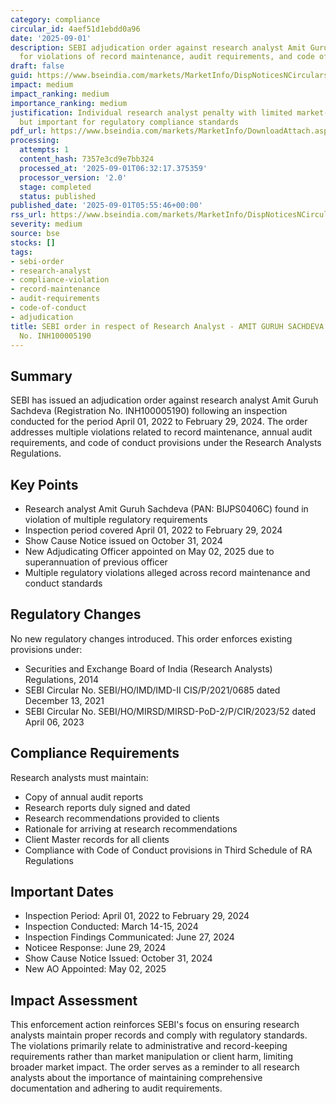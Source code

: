 ```yaml
---
category: compliance
circular_id: 4aef51d1ebdd0a96
date: '2025-09-01'
description: SEBI adjudication order against research analyst Amit Guruh Sachdeva
  for violations of record maintenance, audit requirements, and code of conduct provisions.
draft: false
guid: https://www.bseindia.com/markets/MarketInfo/DispNoticesNCirculars.aspx?Noticeid={3A5820C7-0CAE-4E83-BD22-2B33ED1FAC00}&noticeno=20250901-1&dt=09/01/2025&icount=1&totcount=3&flag=0
impact: medium
impact_ranking: medium
importance_ranking: medium
justification: Individual research analyst penalty with limited market-wide impact
  but important for regulatory compliance standards
pdf_url: https://www.bseindia.com/markets/MarketInfo/DownloadAttach.aspx?id=20250901-1&attachedId=c1248eac-8ac7-4788-aeda-190de94b51b0
processing:
  attempts: 1
  content_hash: 7357e3cd9e7bb324
  processed_at: '2025-09-01T06:32:17.375359'
  processor_version: '2.0'
  stage: completed
  status: published
published_date: '2025-09-01T05:55:46+00:00'
rss_url: https://www.bseindia.com/markets/MarketInfo/DispNoticesNCirculars.aspx?Noticeid={3A5820C7-0CAE-4E83-BD22-2B33ED1FAC00}&noticeno=20250901-1&dt=09/01/2025&icount=1&totcount=3&flag=0
severity: medium
source: bse
stocks: []
tags:
- sebi-order
- research-analyst
- compliance-violation
- record-maintenance
- audit-requirements
- code-of-conduct
- adjudication
title: SEBI order in respect of Research Analyst - AMIT GURUH SACHDEVA - Registration
  No. INH100005190
---
```


## Summary

SEBI has issued an adjudication order against research analyst Amit Guruh Sachdeva (Registration No. INH100005190) following an inspection conducted for the period April 01, 2022 to February 29, 2024. The order addresses multiple violations related to record maintenance, annual audit requirements, and code of conduct provisions under the Research Analysts Regulations.

## Key Points

- Research analyst Amit Guruh Sachdeva (PAN: BIJPS0406C) found in violation of multiple regulatory requirements
- Inspection period covered April 01, 2022 to February 29, 2024
- Show Cause Notice issued on October 31, 2024
- New Adjudicating Officer appointed on May 02, 2025 due to superannuation of previous officer
- Multiple regulatory violations alleged across record maintenance and conduct standards

## Regulatory Changes

No new regulatory changes introduced. This order enforces existing provisions under:
- Securities and Exchange Board of India (Research Analysts) Regulations, 2014
- SEBI Circular No. SEBI/HO/IMD/IMD-II CIS/P/2021/0685 dated December 13, 2021
- SEBI Circular No. SEBI/HO/MIRSD/MIRSD-PoD-2/P/CIR/2023/52 dated April 06, 2023

## Compliance Requirements

Research analysts must maintain:
- Copy of annual audit reports
- Research reports duly signed and dated
- Research recommendations provided to clients
- Rationale for arriving at research recommendations
- Client Master records for all clients
- Compliance with Code of Conduct provisions in Third Schedule of RA Regulations

## Important Dates

- Inspection Period: April 01, 2022 to February 29, 2024
- Inspection Conducted: March 14-15, 2024
- Inspection Findings Communicated: June 27, 2024
- Noticee Response: June 29, 2024
- Show Cause Notice Issued: October 31, 2024
- New AO Appointed: May 02, 2025

## Impact Assessment

This enforcement action reinforces SEBI's focus on ensuring research analysts maintain proper records and comply with regulatory standards. The violations primarily relate to administrative and record-keeping requirements rather than market manipulation or client harm, limiting broader market impact. The order serves as a reminder to all research analysts about the importance of maintaining comprehensive documentation and adhering to audit requirements.